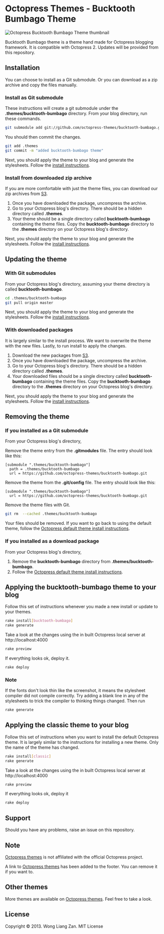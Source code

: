 # Octopress Themes - Bucktooth Bumbago Theme

![Octopress Bucktooth Bumbago Theme thumbnail](https://s3.amazonaws.com/static.octopressthemes.com/thumbnails/bucktooth-bumbago-thumbnail.png)

Bucktooth Bumbago theme is a theme hand made for Octopress blogging framework. It is compatible with Octopress 2. Updates will be provided from this repository.

## Installation

You can choose to install as a Git submodule. Or you can download as a zip archive and copy the files manually.

### Install as Git submodule

These instructions will create a git submodule under the __.themes/bucktooth-bumbago__ directory. From your blog directory, run these commands.

``` sh
git submodule add git://github.com/octopress-themes/bucktooth-bumbago.git .themes/bucktooth-bumbago
```

You should then commit the changes.

``` sh
git add .themes
git commit -m "added bucktooth-bumbago theme"
```

Next, you should apply the theme to your blog and generate the stylesheets. Follow the [install instructions](#applying-the-bucktooth-bumbago-theme-to-your-blog).

### Install from downloaded zip archive

If you are more comfortable with just the theme files, you can download our zip archives from [S3](https://s3.amazonaws.com/static.octopressthemes.com/themes/bucktooth-bumbago-v0.1.0.zip).

1. Once you have downloaded the package, uncompress the archive.
2. Go to your Octopress blog's directory. There should be a hidden directory called __.themes__.
3. Your theme should be a single directory called __bucktooth-bumbago__ containing the theme files. Copy the __bucktooth-bumbago__ directory to the __.themes__ directory on your Octopress blog's directory.

Next, you should apply the theme to your blog and generate the stylesheets. Follow the [install instructions](#applying-the-bucktooth-bumbago-theme-to-your-blog).

## Updating the theme

### With Git submodules

From your Octopress blog's directory, assuming your theme directory is called __bucktooth-bumbago__.

``` sh
cd .themes/bucktooth-bumbago
git pull origin master
```

Next, you should apply the theme to your blog and generate the stylesheets. Follow the [install instructions](#applying-the-bucktooth-bumbago-theme-to-your-blog).

### With downloaded packages

It is largely similar to the install process. We want to overwrite the theme with the new files. Lastly, to run install to apply the changes.

1. Download the new packages from [S3](https://s3.amazonaws.com/static.octopressthemes.com/themes/bucktooth-bumbago-v0.1.0.zip).
2. Once you have downloaded the package, uncompress the archive.
3. Go to your Octopress blog's directory. There should be a hidden directory called __.themes__.
4. Your downloaded files should be a single directory called __bucktooth-bumbago__ containing the theme files. Copy the __bucktooth-bumbago__ directory to the __.themes__ directory on your Octopress blog's directory.

Next, you should apply the theme to your blog and generate the stylesheets. Follow the [install instructions](#applying-the-bucktooth-bumbago-theme-to-your-blog).

## Removing the theme

### If you installed as a Git submodule

From your Octopress blog's directory,

Remove the theme entry from the __.gitmodules__ file. The entry should look like this:
```
[submodule ".themes/bucktooth-bumbago"]
  path = .themes/bucktooth-bumbago
  url = https://github.com/octopress-themes/bucktooth-bumbago.git
```

Remove the theme from the __.git/config__ file. The entry should look like this:
```
[submodule ".themes/bucktooth-bumbago"]
  url = https://github.com/octopress-themes/bucktooth-bumbago.git
```

Remove the theme files with Git.
``` sh
git rm  --cached .themes/bucktooth-bumbago
```

Your files should be removed. If you want to go back to using the default theme, follow the [Octopress default theme install instructions](#applying-the-classic-theme-to-your-blog).

### If you installed as a download package

From your Octopress blog's directory,

1. Remove the __bucktooth-bumbago__ directory from __.themes/bucktooth-bumbago__.
2. Follow the [Octopress default theme install instructions](#applying-the-bucktooth-bumbago-theme-to-your-blog).

## Applying the bucktooth-bumbago theme to your blog

Follow this set of instructions whenever you made a new install or update to your themes.

``` sh
rake install[bucktooth-bumbago]
rake generate
```

Take a look at the changes using the in built Octopress local server at http://localhost:4000

``` sh
rake preview
```

If everything looks ok, deploy it.

``` sh
rake deploy
```

### Note

If the fonts don't look thin like the screenshot, it means the stylesheet compiler did not compile correctly. Try adding a blank line in any of the stylesheets to trick the compiler to thinking things changed. Then run

``` sh
rake generate
```

## Applying the classic theme to your blog

Follow this set of instructions when you want to install the default Octopress theme. It is largely similar to the instructions for installing a new theme. Only the name of the theme has changed.

``` sh
rake install[classic]
rake generate
```

Take a look at the changes using the in built Octopress local server at http://localhost:4000

``` sh
rake preview
```

If everything looks ok, deploy it

``` sh
rake deploy
```

## Support

Should you have any problems, raise an issue on this repository.

## Note

[Octopress themes](http://octopressthemes.com) is not affiliated with the official Octopress project.

A link to [Octopress themes](http://octopressthemes.com) has been added to the footer. You can remove it if you want to.

## Other themes

More themes are available on [Octopress themes](http://octopressthemes.com). Feel free to take a look.

## License

Copyright &copy; 2013. Wong Liang Zan. MIT License
